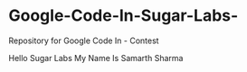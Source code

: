 # Google-Code-In-Sugar-Labs-
Repository for Google Code In - Contest


Hello Sugar Labs
My Name Is Samarth Sharma
